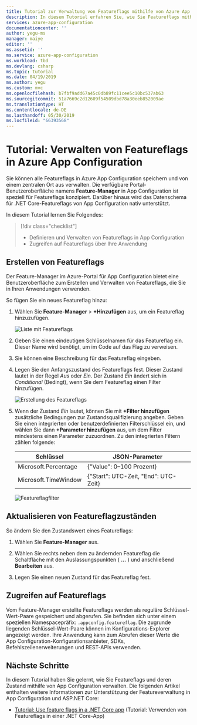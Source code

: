 ```yaml
---
title: Tutorial zur Verwaltung von Featureflags mithilfe von Azure App Configuration | Microsoft-Dokumentation
description: In diesem Tutorial erfahren Sie, wie Sie Featureflags mithilfe von Azure App Configuration getrennt von Ihrer Anwendung verwalten.
services: azure-app-configuration
documentationcenter: ''
author: yegu-ms
manager: maiye
editor: ''
ms.assetid: ''
ms.service: azure-app-configuration
ms.workload: tbd
ms.devlang: csharp
ms.topic: tutorial
ms.date: 04/19/2019
ms.author: yegu
ms.custom: mvc
ms.openlocfilehash: b7fbf9add67a45c0db89fc11cee5c10bc537ab63
ms.sourcegitcommit: 51a7669c2d12609f54509dbd78a30eeb852009ae
ms.translationtype: HT
ms.contentlocale: de-DE
ms.lasthandoff: 05/30/2019
ms.locfileid: "66393568"
---
```

# <a name="tutorial-manage-feature-flags-in-azure-app-configuration"></a>Tutorial: Verwalten von Featureflags in Azure App Configuration

Sie können alle Featureflags in Azure App Configuration speichern und von einem zentralen Ort aus verwalten. Die verfügbare Portal-Benutzeroberfläche namens **Feature-Manager** in App Configuration ist speziell für Featureflags konzipiert. Darüber hinaus wird das Datenschema für .NET Core-Featureflags von App Configuration nativ unterstützt.

In diesem Tutorial lernen Sie Folgendes:

> [!div class="checklist"]
> * Definieren und Verwalten von Featureflags in App Configuration
> * Zugreifen auf Featureflags über Ihre Anwendung

## <a name="create-feature-flags"></a>Erstellen von Featureflags

Der Feature-Manager im Azure-Portal für App Configuration bietet eine Benutzeroberfläche zum Erstellen und Verwalten von Featureflags, die Sie in Ihren Anwendungen verwenden.

So fügen Sie ein neues Featureflag hinzu:

1. Wählen Sie **Feature-Manager** >  **+Hinzufügen** aus, um ein Featureflag hinzuzufügen.

    ![Liste mit Featureflags](./media/azure-app-configuration-feature-flags.png)

1. Geben Sie einen eindeutigen Schlüsselnamen für das Featureflag ein. Dieser Name wird benötigt, um im Code auf das Flag zu verweisen.

1. Sie können eine Beschreibung für das Featureflag eingeben.

1. Legen Sie den Anfangszustand des Featureflags fest. Dieser Zustand lautet in der Regel *Aus* oder *Ein*. Der Zustand *Ein* ändert sich in *Conditional* (Bedingt), wenn Sie dem Featureflag einen Filter hinzufügen.

    ![Erstellung des Featureflags](./media/azure-app-configuration-feature-flag-create.png)

1. Wenn der Zustand *Ein* lautet, können Sie mit **+Filter hinzufügen** zusätzliche Bedingungen zur Zustandsqualifizierung angeben. Geben Sie einen integrierten oder benutzerdefinierten Filterschlüssel ein, und wählen Sie dann **+Parameter hinzufügen** aus, um dem Filter mindestens einen Parameter zuzuordnen. Zu den integrierten Filtern zählen folgende:

    | Schlüssel | JSON-Parameter |
    |---|---|
    | Microsoft.Percentage | {"Value": 0–100 Prozent} |
    | Microsoft.TimeWindow | {"Start": UTC-Zeit, "End": UTC-Zeit} |

    ![Featureflagfilter](./media/azure-app-configuration-feature-flag-filter.png)

## <a name="update-feature-flag-states"></a>Aktualisieren von Featureflagzuständen

So ändern Sie den Zustandswert eines Featureflags:

1. Wählen Sie **Feature-Manager** aus.

1. Wählen Sie rechts neben dem zu ändernden Featureflag die Schaltfläche mit den Auslassungspunkten ( **...** ) und anschließend **Bearbeiten** aus.

1. Legen Sie einen neuen Zustand für das Featureflag fest.

## <a name="access-feature-flags"></a>Zugreifen auf Featureflags

Vom Feature-Manager erstellte Featureflags werden als reguläre Schlüssel-Wert-Paare gespeichert und abgerufen. Sie befinden sich unter einem speziellen Namespacepräfix: `.appconfig.featureflag`. Die zugrunde liegenden Schlüssel-Wert-Paare können im Konfigurations-Explorer angezeigt werden. Ihre Anwendung kann zum Abrufen dieser Werte die App Configuration-Konfigurationsanbieter, SDKs, Befehlszeilenerweiterungen und REST-APIs verwenden.

## <a name="next-steps"></a>Nächste Schritte

In diesem Tutorial haben Sie gelernt, wie Sie Featureflags und deren Zustand mithilfe von App Configuration verwalten. Die folgenden Artikel enthalten weitere Informationen zur Unterstützung der Featureverwaltung in App Configuration und ASP.NET Core:

* [Tutorial: Use feature flags in a .NET Core app](./use-feature-flags-dotnet-core.md) (Tutorial: Verwenden von Featureflags in einer .NET Core-App)

